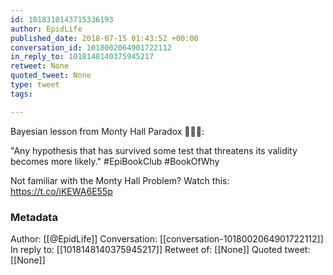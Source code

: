 ```yaml
---
id: 1018310143715336193
author: EpidLife
published_date: 2018-07-15 01:43:52 +00:00
conversation_id: 1018002064901722112
in_reply_to: 1018148140375945217
retweet: None
quoted_tweet: None
type: tweet
tags:

---
```


Bayesian lesson from Monty Hall Paradox 🚪🚪🚪:

"Any hypothesis that has survived some test that threatens its validity becomes more likely."
#EpiBookClub #BookOfWhy

Not familiar with the Monty Hall Problem? Watch this: https://t.co/iKEWA6E55p

### Metadata

Author: [[@EpidLife]]
Conversation: [[conversation-1018002064901722112]]
In reply to: [[1018148140375945217]]
Retweet of: [[None]]
Quoted tweet: [[None]]
